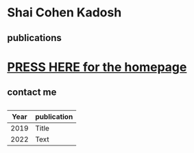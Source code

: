 # Shai Cohen Kadosh

## publications

# <a href="https://www.shaicohen.net">PRESS HERE for the homepage</a>

## contact me

##
| Year | publication |
| ----------- | ----------- |
| 2019 | Title |
| 2022 | Text |



